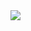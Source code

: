 <img src="https://github-readme-stats.vercel.app/api?username=Negative-py&&show_icons=true&title_color=ffffff&icon_color=000000&text_color=ffffff&bg_color=858585">
